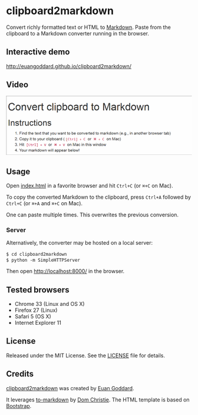 clipboard2markdown
==================

Convert richly formatted text or HTML to
[Markdown](https://daringfireball.net/projects/markdown/).
Paste from the clipboard to a Markdown converter running in
the browser.

Interactive demo
----------------

<http://euangoddard.github.io/clipboard2markdown/>

Video
-----

![Screencast](screencast.gif)

Usage
-----

Open [index.html](index.html) in a favorite browser and hit `Ctrl+C`
(or `⌘+C` on Mac).

To copy the converted Markdown to the clipboard, press `Ctrl+A`
followed by `Ctrl+C` (or `⌘+A` and `⌘+C` on Mac).

One can paste multiple times. This overwrites the previous conversion.

### Server

Alternatively, the converter may be hosted on a local server:

    $ cd clipboard2markdown
    $ python -m SimpleHTTPServer

Then open <http://localhost:8000/> in the browser.

Tested browsers
---------------

-   Chrome 33 (Linux and OS X)
-   Firefox 27 (Linux)
-   Safari 5 (OS X)
-   Internet Explorer 11

License
-------

Released under the MIT License. See the [LICENSE](LICENSE) file
for details.

Credits
-------

[clipboard2markdown](https://github.com/euangoddard/clipboard2markdown)
was created by [Euan Goddard](https://github.com/euangoddard).

It leverages [to-markdown](https://github.com/domchristie/to-markdown)
by [Dom Christie](https://github.com/domchristie). The HTML template
is based on [Bootstrap](http://getbootstrap.com/).
